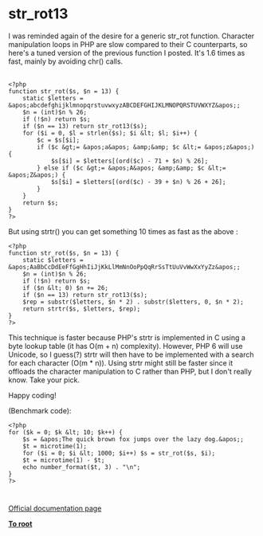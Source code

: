 # str_rot13



I was reminded again of the desire for a generic str_rot function. Character manipulation loops in PHP are slow compared to their C counterparts, so here&apos;s a tuned version of the previous function I posted. It&apos;s 1.6 times as fast, mainly by avoiding chr() calls.<br><br>

```
<?php
function str_rot($s, $n = 13) {
    static $letters = &apos;abcdefghijklmnopqrstuvwxyzABCDEFGHIJKLMNOPQRSTUVWXYZ&apos;;
    $n = (int)$n % 26;
    if (!$n) return $s;
    if ($n == 13) return str_rot13($s);
    for ($i = 0, $l = strlen($s); $i &lt; $l; $i++) {
        $c = $s[$i];
        if ($c &gt;= &apos;a&apos; &amp;&amp; $c &lt;= &apos;z&apos;) {
            $s[$i] = $letters[(ord($c) - 71 + $n) % 26];
        } else if ($c &gt;= &apos;A&apos; &amp;&amp; $c &lt;= &apos;Z&apos;) {
            $s[$i] = $letters[(ord($c) - 39 + $n) % 26 + 26];
        }
    }
    return $s;
}
?>
```


But using strtr() you can get something 10 times as fast as the above :



```
<?php
function str_rot($s, $n = 13) {
    static $letters = &apos;AaBbCcDdEeFfGgHhIiJjKkLlMmNnOoPpQqRrSsTtUuVvWwXxYyZz&apos;;
    $n = (int)$n % 26;
    if (!$n) return $s;
    if ($n &lt; 0) $n += 26;
    if ($n == 13) return str_rot13($s);
    $rep = substr($letters, $n * 2) . substr($letters, 0, $n * 2);
    return strtr($s, $letters, $rep);
}
?>
```


This technique is faster because PHP&apos;s strtr is implemented in C using a byte lookup table (it has O(m + n) complexity). However, PHP 6 will use Unicode, so I guess(?) strtr will then have to be implemented with a search for each character (O(m * n)). Using strtr might still be faster since it offloads the character manipulation to C rather than PHP, but I don&apos;t really know. Take your pick.

Happy coding!

(Benchmark code):



```
<?php
for ($k = 0; $k &lt; 10; $k++) {
    $s = &apos;The quick brown fox jumps over the lazy dog.&apos;;
    $t = microtime(1);
    for ($i = 0; $i &lt; 1000; $i++) $s = str_rot($s, $i);
    $t = microtime(1) - $t;
    echo number_format($t, 3) . "\n";
}
?>
```
  

#

[Official documentation page](https://www.php.net/manual/en/function.str-rot13.php)

**[To root](/README.md)**